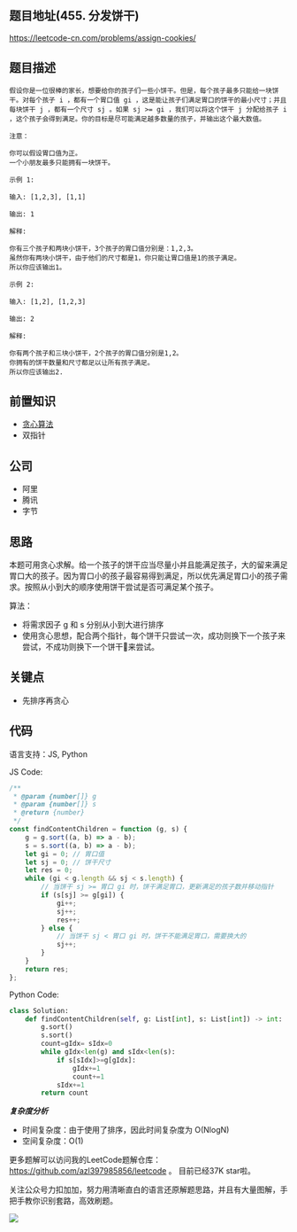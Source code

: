 ## 题目地址(455. 分发饼干)
https://leetcode-cn.com/problems/assign-cookies/

## 题目描述
```
假设你是一位很棒的家长，想要给你的孩子们一些小饼干。但是，每个孩子最多只能给一块饼干。对每个孩子 i ，都有一个胃口值 gi ，这是能让孩子们满足胃口的饼干的最小尺寸；并且每块饼干 j ，都有一个尺寸 sj 。如果 sj >= gi ，我们可以将这个饼干 j 分配给孩子 i ，这个孩子会得到满足。你的目标是尽可能满足越多数量的孩子，并输出这个最大数值。

注意：

你可以假设胃口值为正。
一个小朋友最多只能拥有一块饼干。

示例 1:

输入: [1,2,3], [1,1]

输出: 1

解释: 

你有三个孩子和两块小饼干，3个孩子的胃口值分别是：1,2,3。
虽然你有两块小饼干，由于他们的尺寸都是1，你只能让胃口值是1的孩子满足。
所以你应该输出1。

示例 2:

输入: [1,2], [1,2,3]

输出: 2

解释: 

你有两个孩子和三块小饼干，2个孩子的胃口值分别是1,2。
你拥有的饼干数量和尺寸都足以让所有孩子满足。
所以你应该输出2.
```

## 前置知识

- [贪心算法](https://github.com/azl397985856/leetcode/blob/master/thinkings/greedy.md)
- 双指针

## 公司

- 阿里
- 腾讯
- 字节

## 思路

本题可用贪心求解。给一个孩子的饼干应当尽量小并且能满足孩子，大的留来满足胃口大的孩子。因为胃口小的孩子最容易得到满足，所以优先满足胃口小的孩子需求。按照从小到大的顺序使用饼干尝试是否可满足某个孩子。

算法：

- 将需求因子 g 和 s 分别从小到大进行排序
- 使用贪心思想，配合两个指针，每个饼干只尝试一次，成功则换下一个孩子来尝试，不成功则换下一个饼干🍪来尝试。

## 关键点

- 先排序再贪心

## 代码

语言支持：JS, Python

JS Code:
```js
/**
 * @param {number[]} g
 * @param {number[]} s
 * @return {number}
 */
const findContentChildren = function (g, s) {
    g = g.sort((a, b) => a - b);
    s = s.sort((a, b) => a - b);
    let gi = 0; // 胃口值
    let sj = 0; // 饼干尺寸
    let res = 0;
    while (gi < g.length && sj < s.length) {
        // 当饼干 sj >= 胃口 gi 时，饼干满足胃口，更新满足的孩子数并移动指针
        if (s[sj] >= g[gi]) {
            gi++;
            sj++;
            res++;
        } else {
            // 当饼干 sj < 胃口 gi 时，饼干不能满足胃口，需要换大的
            sj++;
        }
    }
    return res;
};
```

Python Code:
```python
class Solution:
    def findContentChildren(self, g: List[int], s: List[int]) -> int:
        g.sort()
        s.sort()
        count=gIdx= sIdx=0
        while gIdx<len(g) and sIdx<len(s):
            if s[sIdx]>=g[gIdx]:
                gIdx+=1
                count+=1
            sIdx+=1
        return count
```

***复杂度分析***

- 时间复杂度：由于使用了排序，因此时间复杂度为 O(NlogN)
- 空间复杂度：O(1)

更多题解可以访问我的LeetCode题解仓库：https://github.com/azl397985856/leetcode  。 目前已经37K star啦。

关注公众号力扣加加，努力用清晰直白的语言还原解题思路，并且有大量图解，手把手教你识别套路，高效刷题。


![](https://tva1.sinaimg.cn/large/007S8ZIlly1gfcuzagjalj30p00dwabs.jpg)

